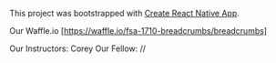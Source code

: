 This project was bootstrapped with [Create React Native App](https://github.com/react-community/create-react-native-app).

Our Waffle.io [https://waffle.io/fsa-1710-breadcrumbs/breadcrumbs]

Our Instructors:  Corey
Our Fellow:  //
